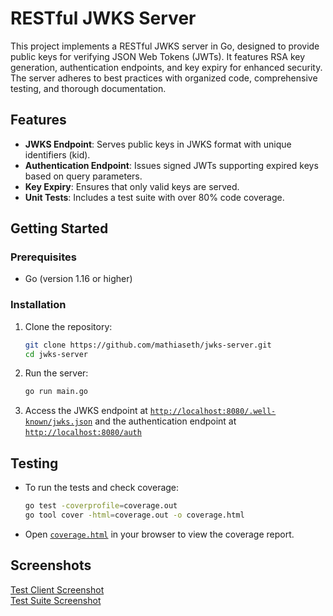 # RESTful JWKS Server

This project implements a RESTful JWKS server in Go, designed to provide public keys for verifying JSON Web Tokens (JWTs). It features RSA key generation, authentication endpoints, and key expiry for enhanced security. The server adheres to best practices with organized code, comprehensive testing, and thorough documentation.

## Features

- **JWKS Endpoint**: Serves public keys in JWKS format with unique identifiers (kid).
- **Authentication Endpoint**: Issues signed JWTs supporting expired keys based on query parameters.
- **Key Expiry**: Ensures that only valid keys are served.
- **Unit Tests**: Includes a test suite with over 80% code coverage.

## Getting Started

### Prerequisites

- Go (version 1.16 or higher)

### Installation

1. Clone the repository:
   ```bash
   git clone https://github.com/mathiaseth/jwks-server.git
   cd jwks-server

2. Run the server:
   ```bash
   go run main.go

4. Access the JWKS endpoint at [`http://localhost:8080/.well-known/jwks.json`](#http://localhost:8080/.well-known/jwks.json) and the authentication endpoint at [`http://localhost:8080/auth`](#http://localhost:8080/auth)

## Testing

- To run the tests and check coverage:
  ```bash
  go test -coverprofile=coverage.out
  go tool cover -html=coverage.out -o coverage.html
- Open [`coverage.html`](#coverage.html) in your browser to view the coverage report.

## Screenshots

[Test Client Screenshot](screenshots/Test_Client.png)  
[Test Suite Screenshot](screenshots/Test_Suite.png)
